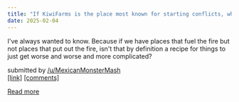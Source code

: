 ```yaml
---
title: "If KiwiFarms is the place most known for starting conflicts, what place is the most known for ending conflict?"
date: 2025-02-04
---
```

<!-- SC_OFF --><div class="md"><p>I've always wanted to know. Because if we have places that fuel the fire but not places that put out the fire, isn't that by definition a recipe for things to just get worse and worse and more complicated?</p> </div><!-- SC_ON --> &#32; submitted by &#32; <a href="https://www.reddit.com/user/MexicanMonsterMash"> /u/MexicanMonsterMash </a> <br /> <span><a href="https://www.reddit.com/r/internetdrama/comments/1i0p492/if_kiwifarms_is_the_place_most_known_for_starting/">[link]</a></span> &#32; <span><a href="https://www.reddit.com/r/internetdrama/comments/1i0p492/if_kiwifarms_is_the_place_most_known_for_starting/">[comments]</a></span>
[Read more](https://www.reddit.com/r/internetdrama/comments/1i0p492/if_kiwifarms_is_the_place_most_known_for_starting/)
